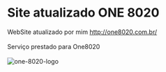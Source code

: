 # Site atualizado ONE 8020

WebSite atualizado por mim http://one8020.com.br/
<br>
<br>
Serviço prestado para One8020
<br>
<br>
![one-8020-logo](https://user-images.githubusercontent.com/75333134/181807057-9091dd49-46de-445e-a76a-eafd51f4ab2e.png)

